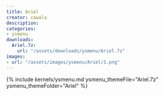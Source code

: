 ```yaml
---
title: Ariel
creator: cawala
description: 
categories:
- ysmenu
downloads:
  Ariel.7z:
    url: "/assets/downloads/ysmenu/Ariel.7z"
images:
- url: "/assets/images/ysmenu/Ariel/1.png"
---
```


{% include kernels/ysmenu.md ysmenu_themeFile="Ariel.7z" ysmenu_themeFolder="Ariel" %}
